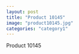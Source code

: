 ```yaml
---
layout: post
title: "Product 10145"
image: "product10145.jpg"
categories: "category1"
---
```

Product 10145
